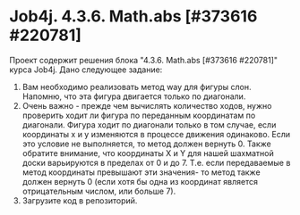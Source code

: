 # Job4j. 4.3.6. Math.abs [#373616 #220781]
Проект содержит решения блока "4.3.6. Math.abs [#373616 #220781]" курса Job4j.
Дано следующее задание:
1. Вам необходимо реализовать метод way для фигуры слон. Напомню, что эта фигура двигается только по диагонали.
2. Очень важно - прежде чем вычислять количество ходов, нужно проверить ходит ли фигура по переданным координатам по диагонали. 
Фигура ходит по диагонали только в том случае, если координаты x и y изменяются в процессе движения одинаково. 
Если это условие не выполняется, то метод должен вернуть 0. 
Также обратите внимание, что координаты X и Y для нашей шахматной доски варьируются в пределах от 0 и до 7. 
Т.е. если передаваемые в метод координаты превышают эти значения- то метод также должен вернуть 0 
(если хотя бы одна из координат является отрицательным числом, или больше 7).
3. Загрузите код в репозиторий.